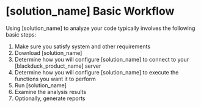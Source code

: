 # [solution_name] Basic Workflow

Using [solution_name] to analyze your code typically involves the following basic steps:

1. Make sure you satisfy system and other requirements
1. Download [solution_name]
1. Determine how you will configure [solution_name] to connect to your [blackduck_product_name] server
1. Determine how you will configure [solution_name] to execute the functions you want it to perform
1. Run [solution_name]
1. Examine the analysis results
1. Optionally, generate reports
